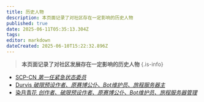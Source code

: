 ```yaml
---
title: 历史人物
description: 本页面记录了对社区存在一定影响的历史人物
published: true
date: 2025-06-11T05:35:13.304Z
tags: 
editor: markdown
dateCreated: 2025-06-10T15:22:32.896Z
---
```


> **本页面记录了对社区发展存在一定影响的历史人物**
{.is-info}


<ul class="links-list">
  <li>
    <a href="/智识库/档案馆/历史/历史人物/SCP-CN" class="is-internal-link is-valid-page">SCP-CN
      <em>第一任紧急状态委员</em>
    </a>
  </li>
  <li>
    <a href="/智识库/档案馆/历史/历史人物/Durvis" class="is-internal-link is-valid-page">Durvis
      <em>破限预设作者、原赛博公仆、Bot维护员、旅程服务器主</em>
    </a>
  </li>
  <li>
    <a href="/智识库/档案馆/历史/历史人物/染月青花" class="is-internal-link is-valid-page">染月青花
      <em>创作者、破限预设作者、原赛博公仆、Bot维护员、旅程服务器管理</em>
    </a>
  </li>
</ul>